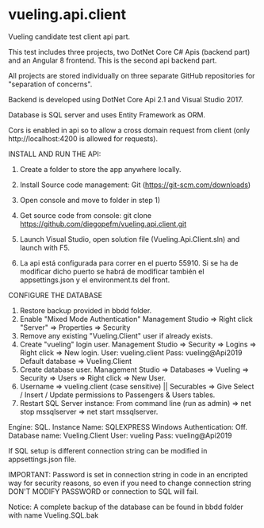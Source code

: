 # vueling.api.client
Vueling candidate test client api part.

This test includes three projects, two DotNet Core C# Apis (backend part) and an Angular 8 frontend. This is the second api backend part.

All projects are stored individually on three separate GitHub repositories for "separation of concerns".

Backend is developed using DotNet Core Api 2.1 and Visual Studio 2017.

Database is SQL server and uses Entity Framework as ORM.

Cors is enabled in api so to allow a cross domain request from client (only http://localhost:4200 is allowed for requests).

INSTALL AND RUN THE API:

1) Create a folder to store the app anywhere locally.

2) Install Source code management: Git (https://git-scm.com/downloads)

3) Open console and move to folder in step 1)

4) Get source code from console: git clone https://github.com/diegopefm/vueling.api.client.git

6) Launch Visual Studio, open solution file (Vueling.Api.Client.sln) and launch with F5.

7) La api está configurada para correr en el puerto 55910. Si se ha de modificar dicho puerto se habrá de modificar también el appsettings.json y el environment.ts del front.

CONFIGURE THE DATABASE

1) Restore backup provided in bbdd folder.
2) Enable "Mixed Mode Authentication"
	Management Studio => Right click "Server" => Properties => Security
3) Remove any existing "Vueling.Client" user if already exists.
4) Create "vueling" login user.
	Management Studio => Security => Logins => Right click => New login.
	User: vueling.client
	Pass: vueling@Api2019
	Default database => Vueling.Client
5) Create database user.
	Management Studio => Databases => Vueling => Security => Users => Right click => New User.
6) Username => vueling.client (case sensitive) || Securables => Give Select / Insert / Update permissions to Passengers & Users tables.
7) Restart SQL Server instance: From command line (run as admin) => net stop mssqlserver => net start mssqlserver.

Engine: SQL.
Instance Name: SQLEXPRESS
Windows Authentication: Off.
Database name: Vueling.Client
User: vueling
Pass: vueling@Api2019

If SQL setup is different connection string can be modified in appsettings.json file.

IMPORTANT: Password is set in connection string in code in an encripted way for security reasons, so even if you need to change connection string DON'T MODIFY PASSWORD or connection to SQL will fail.

Notice: A complete backup of the database can be found in bbdd folder with name Vueling.SQL.bak 